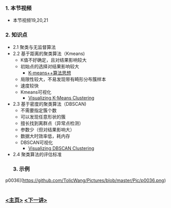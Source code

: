### 1. 本节视频
- 本节视频19,20,21
### 2. 知识点
- 2.1 聚类与无监督算法
- 2.2 基于距离的聚类算法（Kmeans)
    - K值不好确定，且对结果影响较大
    - 初始点的选择对结果影响较大
        - [K-means++算法思想](https://blog.csdn.net/The_lastest/article/details/78288955)
    - 局限性较大，不易发现带有畸形分布簇样本
    - 速度较快
    - Kmeans可视化
        - [Visualizing K-Means Clustering](https://www.naftaliharris.com/blog/visualizing-k-means-clustering/)
- 2.3 基于密度的聚类算法（DBSCAN)
    - 不需要指定簇个数
    - 可以发现任意形状的簇
    - 擅长找到离群点（异常点检测）
    - 参数少（但对结果影响大）
    - 数据大时效率低，耗内存
    - DBSCAN可视化
        - [Visualizing DBSCAN Clustering](https://www.naftaliharris.com/blog/visualizing-dbscan-clustering/)
- 2.4 聚类算法的评估标准
  ### 3. 示例
p0036](https://github.com/TolicWang/Pictures/blob/master/Pic/p0036.png)<br>
<br>
### [<主页>](../README.md) [<下一讲>](../Lecture_09/README.md)